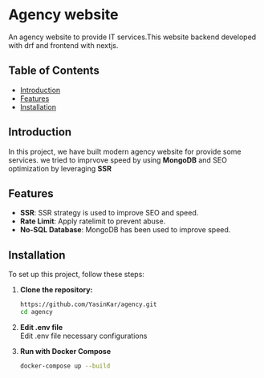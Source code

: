 ﻿# Agency website

An agency website to  provide IT services.This website backend developed with drf and frontend with nextjs.

## Table of Contents
- [Introduction](#introduction)
- [Features](#features)
- [Installation](#installation)

## Introduction
In this project, we have built modern agency website for provide some services. we tried to imprvove speed by using **MongoDB** and SEO optimization by leveraging **SSR**

## Features
- **SSR**: SSR strategy is used to improve SEO and speed.
- **Rate Limit**: Apply ratelimit to prevent abuse.
- **No-SQL Database**: MongoDB has been used to improve speed.

## Installation
To set up this project, follow these steps:

1. **Clone the repository:**
   ```sh
   https://github.com/YasinKar/agency.git
   cd agency
   ```

2. **Edit .env file**\
  Edit .env file necessary configurations

4. **Run with Docker Compose**
   ```sh
   docker-compose up --build
   ```

